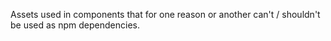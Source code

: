Assets used in components that for one reason or another can't / shouldn't be used as npm dependencies.
